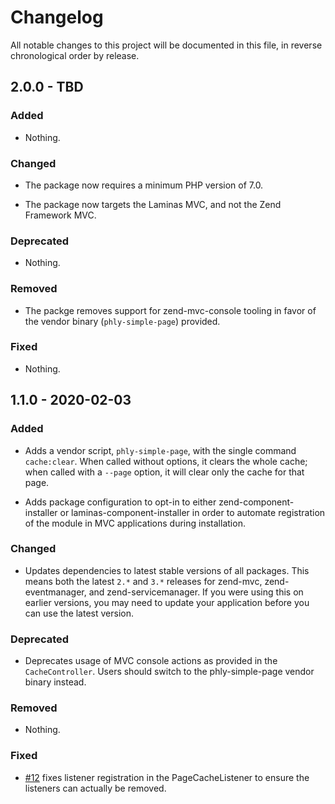 # Changelog

All notable changes to this project will be documented in this file, in reverse chronological order by release.

## 2.0.0 - TBD

### Added

- Nothing.

### Changed

- The package now requires a minimum PHP version of 7.0.

- The package now targets the Laminas MVC, and not the Zend Framework MVC.

### Deprecated

- Nothing.

### Removed

- The packge removes support for zend-mvc-console tooling in favor of the vendor binary (`phly-simple-page`) provided.

### Fixed

- Nothing.

## 1.1.0 - 2020-02-03

### Added

- Adds a vendor script, `phly-simple-page`, with the single command `cache:clear`. When called without options, it clears the whole cache; when called with a `--page` option, it will clear only the cache for that page.

- Adds package configuration to opt-in to either zend-component-installer or laminas-component-installer in order to automate registration of the module in MVC applications during installation.

### Changed

- Updates dependencies to latest stable versions of all packages. This means both the latest `2.*` and `3.*` releases for zend-mvc, zend-eventmanager, and zend-servicemanager. If you were using this on earlier versions, you may need to update your application before you can use the latest version.

### Deprecated

- Deprecates usage of MVC console actions as provided in the `CacheController`. Users should switch to the phly-simple-page vendor binary instead.

### Removed

- Nothing.

### Fixed

- [#12](https://github.com/phly/PhlySimplePage/pull/12) fixes listener registration in the PageCacheListener to ensure the listeners can actually be removed.

